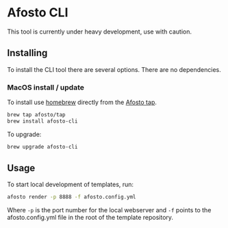 # Afosto CLI

This tool is currently under heavy development, use with caution.

## Installing

To install the CLI tool there are several options. There are no dependencies.

### MacOS install / update

To install use [homebrew](https://brew.sh) directly from the [Afosto tap](https://github.com/afosto/homebrew-tap).

```bash
brew tap afosto/tap
brew install afosto-cli
```

To upgrade:

```bash
brew upgrade afosto-cli
```

## Usage

To start local development of templates, run: 

```bash
afosto render -p 8888 -f afosto.config.yml
```

Where `-p` is the port number for the local webserver and `-f` points to the afosto.config.yml file in the root of the template repository. 